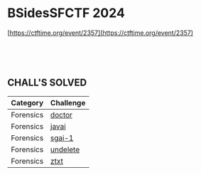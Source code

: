 # BSidesSFCTF 2024

[https://ctftime.org/event/2357](https://ctftime.org/event/2357)

<br>
<p align="center">
  <a href="https://ctf.bsidessf.net/challenges" target="_blank">
    <!-- <img src=""> -->
  </a>
</p>

<br>

## CHALL'S SOLVED

| Category  | Challenge             |
| --------- | --------------------- |
| Forensics | [doctor](https://nopedawn.github.io/posts/ctfs/2024/bsidessf-ctf-2024/#doctor)     |
| Forensics | [javai](https://nopedawn.github.io/posts/ctfs/2024/bsidessf-ctf-2024/#javai)       |
| Forensics | [sgai-1](https://nopedawn.github.io/posts/ctfs/2024/bsidessf-ctf-2024/#sgai-1)     |
| Forensics | [undelete](https://nopedawn.github.io/posts/ctfs/2024/bsidessf-ctf-2024/#undelete) |
| Forensics | [ztxt](https://nopedawn.github.io/posts/ctfs/2024/bsidessf-ctf-2024/#ztxt)         |